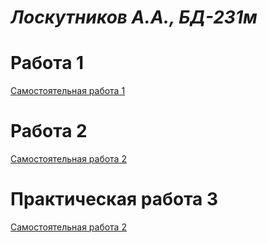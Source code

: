 # _Лоскутников А.А., БД-231м_

# Работа 1
[Самостоятельная работа 1](Самостоятельная%20работа%201.ipynb)
# Работа 2
[Самостоятельная работа 2](Самостоятельная%20работа%202.ipynb)
# Практическая работа 3
[Самостоятельная работа 2](https://github.com/WYSTANich/PDA_sol-/blob/main/01_Symbolic_mathematics_with_Sympy.ipynb)
